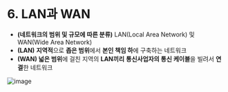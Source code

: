 # 6. LAN과 WAN

- **(네트워크의 범위 및 규모에 따른 분류)** LAN(Local Area Network) 및 WAN(Wide Area Network)
- **(LAN)** **지역적**으로 **좁은 범위**에서 **본인 책임 하**에 구축하는 네트워크
- **(WAN) 넓은 범위**에 걸친 지역의 **LAN끼리** **통신사업자의 통신 케이블**을 빌려서 **연결**한 네트워크

![image](https://user-images.githubusercontent.com/96895686/177765905-83a0a7d1-d529-465b-a81e-708bedaa12fd.png)

